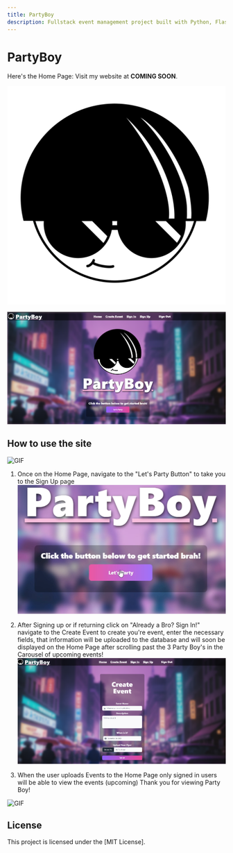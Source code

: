 ```yaml
---
title: PartyBoy
description: Fullstack event management project built with Python, Flask, React, Tailwind, and Flowbite.
---
```


# PartyBoy

Here's the Home Page:
Visit my website at **COMING SOON**.

![Image](https://github.com/gonzalezbri/PartyBoy/blob/main/frontend/src/assets/images/whitefill.png)

![Image](https://github.com/gonzalezbri/PartyBoy/blob/main/frontend/src/assets/projectGifs/homepic.png)

## How to use the site
![GIF](https://github.com/gonzalezbri/PartyBoy/blob/main/frontend/src/assets/projectGifs/home.gif)

1. Once on the Home Page, navigate to the "Let's Party Button" to take you to the Sign Up page
![Image](https://github.com/gonzalezbri/PartyBoy/blob/main/frontend/src/assets/projectGifs/startpic.png)

2. After Signing up or if returning click on "Already a Bro? Sign In!" navigate to the Create Event to create you're event, enter the necessary fields, that information will be uploaded to the database and will soon be displayed on the Home Page after scrolling past the 3 Party Boy's in the Carousel of upcoming events! 
![Image](https://github.com/gonzalezbri/PartyBoy/blob/main/frontend/src/assets/projectGifs/createevent.png)

3. When the user uploads Events to the Home Page only signed in users will be able to view the events (upcoming) Thank you for viewing Party Boy!

![GIF](https://github.com/gonzalezbri/PartyBoy/blob/main/frontend/src/assets/projectGifs/manuever.gif)

## License

This project is licensed under the [MIT License].
